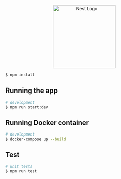 <p align="center">
  <a href="http://nestjs.com/" target="blank"><img src="https://nestjs.com/img/logo-small.svg" width="200" alt="Nest Logo" /></a>
</p>

```bash
$ npm install
```

## Running the app

```bash
# development
$ npm run start:dev
```
## Running Docker container

```bash
# development
$ docker-compose up --build
```

## Test

```bash
# unit tests
$ npm run test
```

